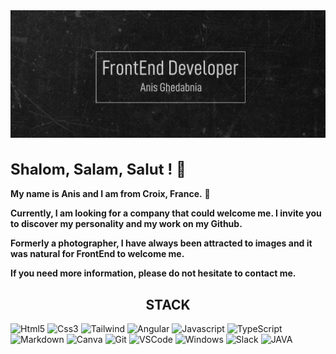 <div align="center">
 
<img src="./assets/Banner.png" alt="">
</div>

<h1 style="font-weight: 700; font-size:x-large">Shalom, Salam, Salut ! 👋</h1>

**My name is Anis and I am from Croix, France.** 📍

**Currently, I am looking for a company that could welcome me. I invite you to discover my personality and my work on my Github.**

**Formerly a photographer, I have always been attracted to images and it was natural for FrontEnd to welcome me.**

**If you need more information, please do not hesitate to contact me.**



<h2 align="center"> STACK </h2>

![Html5](https://img.shields.io/badge/HTML5-E34F26?style=for-the-badge&logo=html5&logoColor=white)
![Css3](https://img.shields.io/badge/CSS3-1572B6?style=for-the-badge&logo=css3&logoColor=white)
![Tailwind](https://img.shields.io/badge/Tailwind_CSS-38B2AC?style=for-the-badge&logo=tailwind-css&logoColor=white)
![Angular](https://img.shields.io/badge/Angular-DD0031?style=for-the-badge&logo=angular&logoColor=white)
![Javascript](https://img.shields.io/badge/JavaScript-F7DF1E?style=for-the-badge&logo=javascript&logoColor=black)
![TypeScript](https://img.shields.io/badge/TypeScript-007ACC?style=for-the-badge&logo=typescript&logoColor=white)
![Markdown](https://img.shields.io/badge/Markdown-000000?style=for-the-badge&logo=markdown&logoColor=white)
![Canva](https://img.shields.io/badge/Canva-%2300C4CC.svg?&style=for-the-badge&logo=Canva&logoColor=white)
![Git](https://img.shields.io/badge/GIT-E44C30?style=for-the-badge&logo=git&logoColor=white)
![VSCode](https://img.shields.io/badge/Visual_Studio_Code-0078D4?style=for-the-badge&logo=visual%20studio%20code&logoColor=white)
![Windows](https://img.shields.io/badge/Windows-0078D6?style=for-the-badge&logo=windows&logoColor=white)
![Slack](https://img.shields.io/badge/Slack-4A154B?style=for-the-badge&logo=slack&logoColor=white)
![JAVA](https://img.shields.io/badge/Java-ED8B00?style=for-the-badge&logo=openjdk&logoColor=white)
